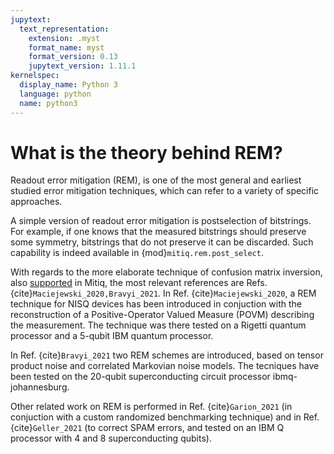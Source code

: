 ```yaml
---
jupytext:
  text_representation:
    extension: .myst
    format_name: myst
    format_version: 0.13
    jupytext_version: 1.11.1
kernelspec:
  display_name: Python 3
  language: python
  name: python3
---
```


# What is the theory behind REM?

Readout error mitigation (REM), is one of the most general and earliest studied error mitigation techniques, which can refer to a variety of specific approaches.

A simple version of readout error mitigation is postselection of bitstrings. For
example, if one knows that the measured bitstrings should preserve some
symmetry, bitstrings that do not preserve it can be discarded. Such capability 
is indeed available in {mod}`mitiq.rem.post_select`.

With regards to the more elaborate technique of confusion matrix inversion,
also [supported](rem-1-intro) in Mitiq, the most relevant references are Refs. {cite}`Maciejewski_2020,Bravyi_2021`.
In Ref. {cite}`Maciejewski_2020`, a REM technique for NISQ devices has been
introduced in conjuction with the reconstruction of a Positive-Operator Valued
Measure (POVM) describing the measurement. The technique was there tested on a
Rigetti quantum processor and a 5-qubit IBM quantum processor.

In Ref. {cite}`Bravyi_2021` two REM schemes are introduced, based on tensor
product noise and correlated Markovian noise models. The tecniques have been
tested on the 20-qubit superconducting circuit processor ibmq-johannesburg.


Other related work on REM is performed in Ref. {cite}`Garion_2021` (in
conjuction with a custom randomized benchmarking technique) and in
Ref. {cite}`Geller_2021` (to correct SPAM errors, and tested on an IBM Q
processor with 4 and 8 superconducting qubits).